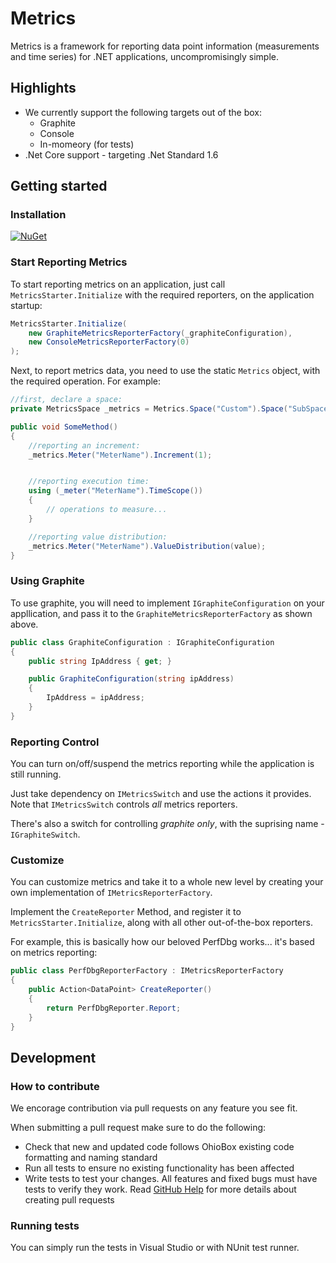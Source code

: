 # Metrics
Metrics is a framework for reporting data point information (measurements and time series) for .NET applications, uncompromisingly simple.

## Highlights
* We currently support the following targets out of the box:
	* Graphite
	* Console
	* In-momeory (for tests)
* .Net Core support - targeting .Net Standard 1.6

## Getting started
### Installation
[![NuGet](https://img.shields.io/nuget/v/OhioBox.Metrics.svg?style=flat-square)](https://www.nuget.org/packages/OhioBox.Metrics/)

### Start Reporting Metrics
To start reporting metrics on an application, just call `MetricsStarter.Initialize` with the required reporters, on the application startup:

```cs
MetricsStarter.Initialize(
    new GraphiteMetricsReporterFactory(_graphiteConfiguration),
    new ConsoleMetricsReporterFactory(0)
);
```

Next, to report metrics data, you need to use the static `Metrics` object, with the required operation. For example:

```cs
//first, declare a space:
private MetricsSpace _metrics = Metrics.Space("Custom").Space("SubSpace").Space("SubSubSpace");

public void SomeMethod()
{
	//reporting an increment:
	_metrics.Meter("MeterName").Increment(1);


	//reporting execution time:
	using (_meter("MeterName").TimeScope())
	{
		// operations to measure...
	}

	//reporting value distribution:
	_metrics.Meter("MeterName").ValueDistribution(value);
}
```

### Using Graphite
To use graphite, you will need to implement `IGraphiteConfiguration` on your appllication, and pass it to the `GraphiteMetricsReporterFactory` as shown above.

```cs
public class GraphiteConfiguration : IGraphiteConfiguration
{
	public string IpAddress { get; }

	public GraphiteConfiguration(string ipAddress)
	{
		IpAddress = ipAddress;
	}
}
```

### Reporting Control
You can turn on/off/suspend the metrics reporting while the application is still running.

Just take dependency on `IMetricsSwitch` and use the actions it provides. Note that `IMetricsSwitch` controls *all* metrics reporters.

There's also a switch for controlling *graphite only*, with the suprising name - `IGraphiteSwitch`.


### Customize
You can customize metrics and take it to a whole new level by creating your own implementation of `IMetricsReporterFactory`.

Implement the `CreateReporter` Method, and register it to `MetricsStarter.Initialize`, along with all other out-of-the-box reporters.

For example, this is basically how our beloved PerfDbg works... it's based on metrics reporting:

```cs
public class PerfDbgReporterFactory : IMetricsReporterFactory
{
	public Action<DataPoint> CreateReporter()
	{
		return PerfDbgReporter.Report;
	}
}
```

## Development

### How to contribute
We encorage contribution via pull requests on any feature you see fit.

When submitting a pull request make sure to do the following:
* Check that new and updated code follows OhioBox existing code formatting and naming standard
* Run all tests to ensure no existing functionality has been affected
* Write tests to test your changes. All features and fixed bugs must have tests to verify they work. Read [GitHub Help](https://help.github.com/articles/about-pull-requests/) for more details about creating pull requests

### Running tests
You can simply run the tests in Visual Studio or with NUnit test runner.
